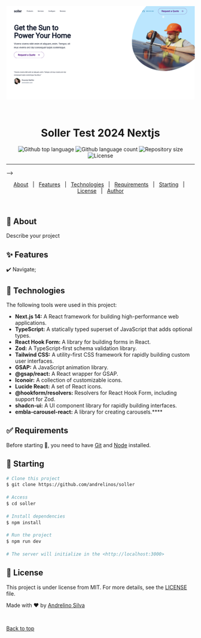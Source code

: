 <div align="center" id="top">
  <img src="./.github/print.png" alt="Soller Test 2024 Nextjs" />

  &#xa0;

  <!-- <a href="https://sollertest2024nextjs.netlify.app">Demo</a> -->
</div>

<h1 align="center">Soller Test 2024 Nextjs</h1>

<p align="center">
  <img alt="Github top language" src="https://img.shields.io/github/languages/top/andrelinos/soller?color=56BEB8">

  <img alt="Github language count" src="https://img.shields.io/github/languages/count/andrelinos/soller?color=56BEB8">

  <img alt="Repository size" src="https://img.shields.io/github/repo-size/andrelinos/soller?color=56BEB8">

  <img alt="License" src="https://img.shields.io/github/license/andrelinos/soller?color=56BEB8">

</p>

<hr> -->

<p align="center">
  <a href="#dart-about">About</a> &#xa0; | &#xa0;
  <a href="#sparkles-features">Features</a> &#xa0; | &#xa0;
  <a href="#rocket-technologies">Technologies</a> &#xa0; | &#xa0;
  <a href="#white_check_mark-requirements">Requirements</a> &#xa0; | &#xa0;
  <a href="#checkered_flag-starting">Starting</a> &#xa0; | &#xa0;
  <a href="#memo-license">License</a> &#xa0; | &#xa0;
  <a href="https://github.com/andrelinos" target="_blank">Author</a>
</p>

<br>

## :dart: About ##

Describe your project

## :sparkles: Features ##

:heavy_check_mark: Navigate;

## :rocket: Technologies ##

The following tools were used in this project:

* **Next.js 14:** A React framework for building high-performance web applications.
* **TypeScript:** A statically typed superset of JavaScript that adds optional types.
* **React Hook Form:** A library for building forms in React.
* **Zod:** A TypeScript-first schema validation library.
* **Tailwind CSS:** A utility-first CSS framework for rapidly building custom user interfaces.
* **GSAP:** A JavaScript animation library.
* **@gsap/react:** A React wrapper for GSAP.
* **Iconoir:** A collection of customizable icons.
* **Lucide React:** A set of React icons.
* **@hookform/resolvers:** Resolvers for React Hook Form, including support for Zod.
* **shadcn-ui:** A UI component library for rapidly building interfaces.
* **embla-carousel-react:** A library for creating carousels.****

## :white_check_mark: Requirements ##

Before starting :checkered_flag:, you need to have [Git](https://git-scm.com) and [Node](https://nodejs.org/en/) installed.

## :checkered_flag: Starting ##

```bash
# Clone this project
$ git clone https://github.com/andrelinos/soller

# Access
$ cd soller

# Install dependencies
$ npm install

# Run the project
$ npm run dev

# The server will initialize in the <http://localhost:3000>
```

## :memo: License ##

This project is under license from MIT. For more details, see the [LICENSE](LICENSE.md) file.

Made with :heart: by <a href="https://github.com/andrelinos" target="_blank">Andrelino Silva</a>

&#xa0;

<a href="#top">Back to top</a>
